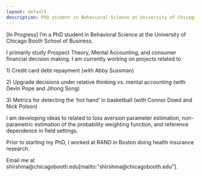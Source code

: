 ```yaml
---
layout: default
description: PhD student in Behavioral Science at University of Chicago's Booth School of Business
---
```

[In Progress]
I’m a PhD student in Behavioral Science at the University of Chicago Booth School of Business.

I primarily study Prospect Theory, Mental Accounting, and consumer financial decision making. I am currently working on projects related to
  <p> 1) Credit card debt repayment (with Abby Sussman)
  
 <p> 2) Upgrade decisions under relative thinking vs. mental accounting (with Devin Pope and Jihong Song)
  
  <p>3) Metrics for detecting the ‘hot hand’ in basketball (with Connor Dowd and Nick Polson)
  
  
<p>I am developing ideas to related to loss aversion parameter estimation, non-parametric estimation of the probability weighting function, and reference dependence in field settings. 


<p> Prior to starting my PhD, I worked at RAND in Boston doing health insurance research. 


<p> Email me at shirshma@chicagobooth.edu[mailto:"shirshma@chicagobooth.edu"].
